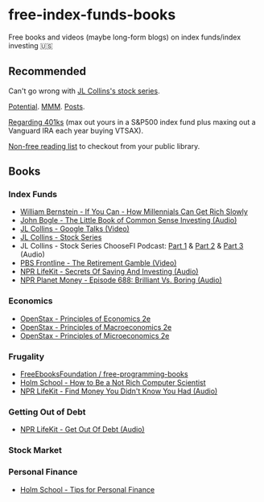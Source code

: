 # free-index-funds-books
Free books and videos (maybe long-form blogs) on index funds/index investing 🇺🇸

## Recommended

Can't go wrong with [JL Collins's stock series](https://jlcollinsnh.com/stock-series).

[Potential](https://www.mrmoneymustache.com/2011/05/18/how-to-make-money-in-the-stock-market/). [MMM](https://www.mrmoneymustache.com/2011/04/10/post-4-what-am-i-supposed-to-do-with-all-this-money/). [Posts](https://www.mrmoneymustache.com/2018/11/29/how-to-retire-forever-on-a-fixed-chunk-of-money/).

[Regarding 401ks](https://www.pbs.org/video/frontline-retirement-gamble) (max out yours in a S&P500 index fund plus maxing out a Vanguard IRA each year buying VTSAX).

[Non-free reading list](https://www.reddit.com/r/financialindependence/wiki/books) to checkout from your public library.

## Books

### Index Funds
* [William Bernstein - If You Can - How Millennials Can Get Rich Slowly](https://www.etf.com/docs/IfYouCan.pdf)
* [John Bogle - The Little Book of Common Sense Investing (Audio)](https://www.youtube.com/watch?v=TNvbBvzelCY)
* [JL Collins - Google Talks (Video)](https://www.youtube.com/watch?v=T71ibcZAX3I)
* [JL Collins - Stock Series](https://jlcollinsnh.com/stock-series/)
* JL Collins - Stock Series ChooseFI Podcast: [Part 1](https://www.youtube.com/watch?v=MptrorLhEsc) & [Part 2](https://www.youtube.com/watch?v=ChWVSp0kruA) & [Part 3](https://www.youtube.com/watch?v=U6GANibNq_s) (Audio)
* [PBS Frontline - The Retirement Gamble (Video)](https://www.pbs.org/video/frontline-retirement-gamble/)
* [NPR LifeKit - Secrets Of Saving And Investing (Audio)](https://www.npr.org/podcasts/510330/secrets-of-saving-and-investing)
* [NPR Planet Money - Episode 688: Brilliant Vs. Boring (Audio)](https://www.npr.org/sections/money/2019/01/23/688018907/episode-688-brilliant-vs-boring)

### Economics
* [OpenStax - Principles of Economics 2e](https://openstax.org/details/books/principles-economics-2e)
* [OpenStax - Principles of Macroeconomics 2e](https://openstax.org/details/books/principles-macroeconomics-2e)
* [OpenStax - Principles of Microeconomics 2e](https://openstax.org/details/books/principles-microeconomics-2e)

### Frugality
* [FreeEbooksFoundation / free-programming-books](https://github.com/EbookFoundation/free-programming-books/blob/master/free-programming-books.md)
* [Holm School - How to Be a Not Rich Computer Scientist](https://holm.school/about/)
* [NPR LifeKit - Find Money You Didn't Know You Had (Audio)](https://www.npr.org/podcasts/510331/find-money-you-didnt-know-you-had)

### Getting Out of Debt
* [NPR LifeKit - Get Out Of Debt (Audio)](https://www.npr.org/podcasts/510335/get-out-of-debt)

### Stock Market

### Personal Finance
* [Holm School - Tips for Personal Finance](https://holm.school/tips-for-personal-finance/)

